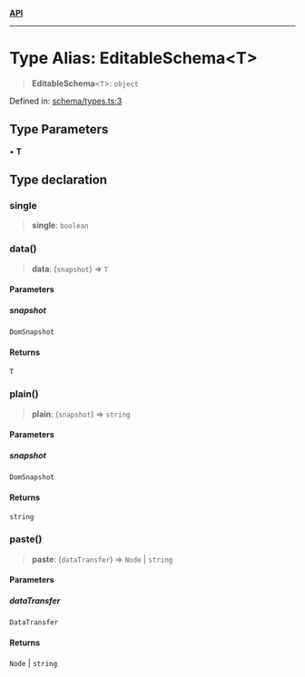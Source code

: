 [**API**](../API.md)

***

# Type Alias: EditableSchema\<T\>

> **EditableSchema**\<`T`\>: `object`

Defined in: [schema/types.ts:3](https://github.com/inokawa/edix/blob/f0cba21efc7fe6a2310e4e8cc68ba696c9ddc746/src/core/schema/types.ts#L3)

## Type Parameters

• **T**

## Type declaration

### single

> **single**: `boolean`

### data()

> **data**: (`snapshot`) => `T`

#### Parameters

##### snapshot

`DomSnapshot`

#### Returns

`T`

### plain()

> **plain**: (`snapshot`) => `string`

#### Parameters

##### snapshot

`DomSnapshot`

#### Returns

`string`

### paste()

> **paste**: (`dataTransfer`) => `Node` \| `string`

#### Parameters

##### dataTransfer

`DataTransfer`

#### Returns

`Node` \| `string`
